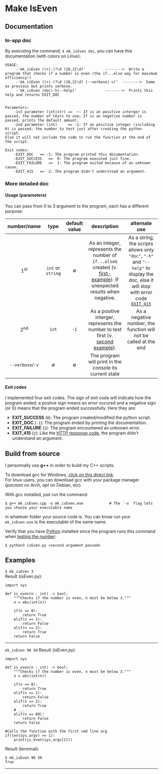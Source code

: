 # Make IsEven

## Documentation
### In-app doc
By executing the command; `$ mk_isEven doc`, you can have this documentation (with colors on Linux):
```
USAGE:
	 -'mk_isEven ((+|-)?\d ){0,2}\d?'		  -------->  Write a program that checks if a number is even (the if...else way for maximum efficiency!)
	 -'mk_isEven ((+|-)?\d ){0,2}\d? (--verbose|-v)'  -------->  Same as previous but prints verbose.
	 -'mk_isEven (doc|-h|--help)'			  -------->  Prints this help and returns EXIT_DOC


Parameters:
	-1st parameter (int|str) ==  ~: If is an positive interger is passed, the number of tests to use; If is an negative number is passed, prints the default amount.
	-2nd parameter (int)     == -1: If an positive integer (including 0) is passed, the number to test just after creating the python script. 
Else it will not include the code to run the function at the end of the script.

Exit codes:
	-EXIT_DOC	== -1: The program printed this documentation.
	-EXIT_SUCCESS	==  0: The program executed just fine.
	-EXIT_FAILURE	==  1: The program exited because of an unknown cause.
	-EXIT_415	==  2: The program didn't understood an argument.
```
### More detailed doc
#### Usage (parameters)
You can pass from 0 to 3 argument to the program, each has a different purpose:

|      number/name     |        type       | default value |  description  | alternate use |
|:--------------------:|:-----------------:|:-------------:|:-------------:|:-------------:|
|    1<sup>st</sup>    | `int` or `string` |  $\emptyset$  | As an integer, represents the number of `if...else`s created (v. [first-example](#first-ex)). If unexpected results when negative.  |   As a string, the scripts allows only `"doc"`, `"-h"` and `"--help"` to display the doc, else it will stop with error code [`EXIT_415`](#exit-codes)   |
|    2<sup>nd</sup>    |       `int`       |      `-1`     |  As a positive interger, represents the number to test first (v. [second example](#second-ex)).  | As a negative number, the function will not be called at the end |
|   `--verbose`/`-v`   |    $\emptyset$    |   $\emptyset$  |  The program will print in the console its current state  |  |


#### Exit codes
I implemented four exit codes. The sign of exit code will indicate how the program ended: a positve sign means an error occured and a negative sign (or 0) means that the program ended successfully.
Here they are:
- **EXIT_SUCCESS** (`0`): The program created/modified the python script.
- **EXIT_DOC** (`-1`): The program ended by printing the documentation.
- **EXIT_FAILURE** (`1`): The program encountered an unknown error.
- **EXIT_415** (`2`): Like the [HTTP response code](https://developer.mozilla.org/en-US/docs/Web/HTTP/Status/415), the program didn't understand an argument.

## Build from source
I personnally use **g++** in order to build my C++ scripts.

To download gcc for Windows, [click on this direct link](https://github.com/msys2/msys2-installer/releases/download/2024-01-13/msys2-x86_64-20240113.exe).  
For linux users, you can download gcc with your package manager (_pacman_ on Arch, _apt_ on Debian, etc).

With gcc installed, just run the command:  
```
$ g++ mk_isEven.cpp -o mk_isEven.exe 			# The `-o` flag lets you choose your executable name
```
in whatever folder your source code is. You can know run your `mk_isEven.exe` is the executable of the same name.

Verify that you have [Python](https://www.python.org/downloads/) installed since the program runs this command when [testing the number](#second-ex):
```
$ python3 isEven.py <second argument passed>
```

## Examples
<a name="first-ex"></a> 
`$ mk_isEven 3`  
Result (isEven.py):
```
import sys

def is_even(n : int) -> bool:
	"""Checks if the number is even, n must be below 3."""
	n = abs(int(n))

	if(n == 0):
		return True
	elif(n == 1):
		return False
	elif(n == 2):
		return True
	return False
```
________

<a name="second-ex"></a> 
`mk_isEven 90 50`
Result (isEven.py):
```
import sys

def is_even(n : int) -> bool:
	"""Checks if the number is even, n must be below 3."""
	n = abs(int(n))

	if(n == 0):
		return True
	elif(n == 1):
		return False
	elif(n == 2):
		return True
	# ...
	elif(n == 89):
		return False
	return False

#Calls the function with the first cmd line arg
if(len(sys.argv) >= 1):
	print(is_even(sys.argv[1]))
```

Result (terminal):
```
$ mk_isEven 90 50
True
```
________
